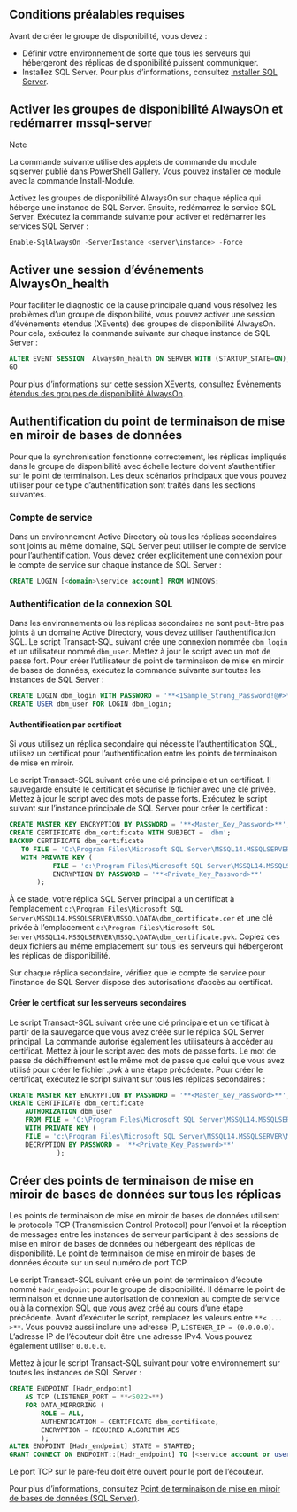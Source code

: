 ## <a name="prerequisites"></a>Conditions préalables requises

Avant de créer le groupe de disponibilité, vous devez :

- Définir votre environnement de sorte que tous les serveurs qui hébergeront des réplicas de disponibilité puissent communiquer.
- Installez SQL Server. Pour plus d’informations, consultez [Installer SQL Server](../database-engine/install-windows/install-sql-server.md).

## <a name="enable-always-on-availability-groups-and-restart-mssql-server"></a>Activer les groupes de disponibilité AlwaysOn et redémarrer mssql-server

>[!NOTE]
>La commande suivante utilise des applets de commande du module sqlserver publié dans PowerShell Gallery. Vous pouvez installer ce module avec la commande Install-Module.

Activez les groupes de disponibilité AlwaysOn sur chaque réplica qui héberge une instance de SQL Server. Ensuite, redémarrez le service SQL Server. Exécutez la commande suivante pour activer et redémarrer les services SQL Server :

```powershell
Enable-SqlAlwaysOn -ServerInstance <server\instance> -Force
```

## <a name="enable-an-alwayson_health-event-session"></a>Activer une session d’événements AlwaysOn_health

 Pour faciliter le diagnostic de la cause principale quand vous résolvez les problèmes d’un groupe de disponibilité, vous pouvez activer une session d’événements étendus (XEvents) des groupes de disponibilité AlwaysOn. Pour cela, exécutez la commande suivante sur chaque instance de SQL Server :

```sql
ALTER EVENT SESSION  AlwaysOn_health ON SERVER WITH (STARTUP_STATE=ON);
GO
```

Pour plus d’informations sur cette session XEvents, consultez [Événements étendus des groupes de disponibilité AlwaysOn](../database-engine/availability-groups/windows/always-on-extended-events.md).

## <a name="database-mirroring-endpoint-authentication"></a>Authentification du point de terminaison de mise en miroir de bases de données

Pour que la synchronisation fonctionne correctement, les réplicas impliqués dans le groupe de disponibilité avec échelle lecture doivent s’authentifier sur le point de terminaison. Les deux scénarios principaux que vous pouvez utiliser pour ce type d’authentification sont traités dans les sections suivantes.

### <a name="service-account"></a>Compte de service

Dans un environnement Active Directory où tous les réplicas secondaires sont joints au même domaine, SQL Server peut utiliser le compte de service pour l’authentification. Vous devez créer explicitement une connexion pour le compte de service sur chaque instance de SQL Server :

```sql
CREATE LOGIN [<domain>\service account] FROM WINDOWS;
```

### <a name="sql-login-authentication"></a>Authentification de la connexion SQL

Dans les environnements où les réplicas secondaires ne sont peut-être pas joints à un domaine Active Directory, vous devez utiliser l’authentification SQL. Le script Transact-SQL suivant crée une connexion nommée `dbm_login` et un utilisateur nommé `dbm_user`. Mettez à jour le script avec un mot de passe fort. Pour créer l’utilisateur de point de terminaison de mise en miroir de bases de données, exécutez la commande suivante sur toutes les instances de SQL Server :

```sql
CREATE LOGIN dbm_login WITH PASSWORD = '**<1Sample_Strong_Password!@#>**';
CREATE USER dbm_user FOR LOGIN dbm_login;
```

#### <a name="certificate-authentication"></a>Authentification par certificat

Si vous utilisez un réplica secondaire qui nécessite l’authentification SQL, utilisez un certificat pour l’authentification entre les points de terminaison de mise en miroir.

Le script Transact-SQL suivant crée une clé principale et un certificat. Il sauvegarde ensuite le certificat et sécurise le fichier avec une clé privée. Mettez à jour le script avec des mots de passe forts. Exécutez le script suivant sur l’instance principale de SQL Server pour créer le certificat :

```sql
CREATE MASTER KEY ENCRYPTION BY PASSWORD = '**<Master_Key_Password>**';
CREATE CERTIFICATE dbm_certificate WITH SUBJECT = 'dbm';
BACKUP CERTIFICATE dbm_certificate
   TO FILE = 'C:\Program Files\Microsoft SQL Server\MSSQL14.MSSQLSERVER\MSSQL\DATA\dbm_certificate.cer'
   WITH PRIVATE KEY (
           FILE = 'c:\Program Files\Microsoft SQL Server\MSSQL14.MSSQLSERVER\MSSQL\DATA\dbm_certificate.pvk',
           ENCRYPTION BY PASSWORD = '**<Private_Key_Password>**'
       );
```

À ce stade, votre réplica SQL Server principal a un certificat à l’emplacement `c:\Program Files\Microsoft SQL Server\MSSQL14.MSSQLSERVER\MSSQL\DATA\dbm_certificate.cer` et une clé privée à l’emplacement `c:\Program Files\Microsoft SQL Server\MSSQL14.MSSQLSERVER\MSSQL\DATA\dbm_certificate.pvk`. Copiez ces deux fichiers au même emplacement sur tous les serveurs qui hébergeront les réplicas de disponibilité.

Sur chaque réplica secondaire, vérifiez que le compte de service pour l’instance de SQL Server dispose des autorisations d’accès au certificat.

#### <a name="create-the-certificate-on-secondary-servers"></a>Créer le certificat sur les serveurs secondaires

Le script Transact-SQL suivant crée une clé principale et un certificat à partir de la sauvegarde que vous avez créée sur le réplica SQL Server principal. La commande autorise également les utilisateurs à accéder au certificat. Mettez à jour le script avec des mots de passe forts. Le mot de passe de déchiffrement est le même mot de passe que celui que vous avez utilisé pour créer le fichier *.pvk* à une étape précédente. Pour créer le certificat, exécutez le script suivant sur tous les réplicas secondaires :

```sql
CREATE MASTER KEY ENCRYPTION BY PASSWORD = '**<Master_Key_Password>**';
CREATE CERTIFICATE dbm_certificate
    AUTHORIZATION dbm_user
    FROM FILE = 'C:\Program Files\Microsoft SQL Server\MSSQL14.MSSQLSERVER\MSSQL\DATA\dbm_certificate.cer'
    WITH PRIVATE KEY (
    FILE = 'c:\Program Files\Microsoft SQL Server\MSSQL14.MSSQLSERVER\MSSQL\DATA\dbm_certificate.pvk',
    DECRYPTION BY PASSWORD = '**<Private_Key_Password>**'
            );
```

## <a name="create-database-mirroring-endpoints-on-all-replicas"></a>Créer des points de terminaison de mise en miroir de bases de données sur tous les réplicas

Les points de terminaison de mise en miroir de bases de données utilisent le protocole TCP (Transmission Control Protocol) pour l’envoi et la réception de messages entre les instances de serveur participant à des sessions de mise en miroir de bases de données ou hébergeant des réplicas de disponibilité. Le point de terminaison de mise en miroir de bases de données écoute sur un seul numéro de port TCP.

Le script Transact-SQL suivant crée un point de terminaison d’écoute nommé `Hadr_endpoint` pour le groupe de disponibilité. Il démarre le point de terminaison et donne une autorisation de connexion au compte de service ou à la connexion SQL que vous avez créé au cours d’une étape précédente. Avant d’exécuter le script, remplacez les valeurs entre `**< ... >**`. Vous pouvez aussi inclure une adresse IP, `LISTENER_IP = (0.0.0.0)`. L’adresse IP de l’écouteur doit être une adresse IPv4. Vous pouvez également utiliser `0.0.0.0`.

Mettez à jour le script Transact-SQL suivant pour votre environnement sur toutes les instances de SQL Server :

```SQL
CREATE ENDPOINT [Hadr_endpoint]
    AS TCP (LISTENER_PORT = **<5022>**)
    FOR DATA_MIRRORING (
        ROLE = ALL,
        AUTHENTICATION = CERTIFICATE dbm_certificate,
        ENCRYPTION = REQUIRED ALGORITHM AES
        );
ALTER ENDPOINT [Hadr_endpoint] STATE = STARTED;
GRANT CONNECT ON ENDPOINT::[Hadr_endpoint] TO [<service account or user>];
```

Le port TCP sur le pare-feu doit être ouvert pour le port de l’écouteur.

Pour plus d’informations, consultez [Point de terminaison de mise en miroir de bases de données (SQL Server)](../database-engine/database-mirroring/the-database-mirroring-endpoint-sql-server.md).
